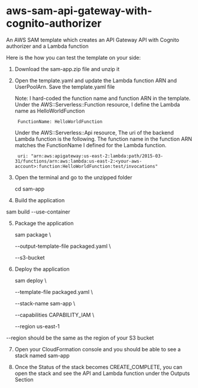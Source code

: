 # aws-sam-api-gateway-with-cognito-authorizer

An AWS SAM template which creates an API Gateway API with Cognito authorizer and a Lambda function


Here is the how you can test the template on your side:

1. Download the sam-app.zip file and unzip it

2. Open the template.yaml and update the Lambda function ARN and UserPoolArn. Save the template.yaml file

	Note: I hard-coded the function name and function ARN in the template. Under the AWS::Serverless::Function resource, I define the Lambda name as HelloWorldFunction

		FunctionName: HelloWorldFunction

	Under the AWS::Serverless::Api resource, The uri of the backend Lambda function is the following. The function name in the function ARN matches the FunctionName I defined for the Lambda function.

		uri: "arn:aws:apigateway:us-east-2:lambda:path/2015-03-31/functions/arn:aws:lambda:us-east-2:<your-aws-account>:function:HelloWorldFunction:test/invocations"

3. Open the terminal and go to the unzipped folder

	cd sam-app

4. Build the application

  sam build --use-container

5. Package the application

	sam package \

    --output-template-file packaged.yaml \

    --s3-bucket <your-s3-bucket-name>

6. Deploy the application

	sam deploy \

    --template-file packaged.yaml \

    --stack-name sam-app \

    --capabilities CAPABILITY_IAM \

    --region us-east-1


--region should be the same as the region of your S3 bucket


7. Open your CloudFormation console and you should be able to see a stack named sam-app

8. Once the Status of the stack becomes CREATE_COMPLETE, you can open the stack and see the API and Lambda function under the Outputs Section

